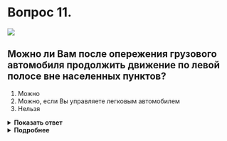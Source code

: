 # Вопрос 11.

![](https://s.drom.ru/i24227/pdd/tickets/2016/1542608410.jpg)

## Можно ли Вам после опережения грузового автомобиля продолжить движение по левой полосе вне населенных пунктов?

1. Можно
2. Можно, если Вы управляете легковым автомобилем
3. Нельзя

<details>
<summary><b>Показать ответ</b></summary>
Правильный ответ: 3
</details>
<details>
<summary><b>Подробнее</b></summary>
По завершении опережения водителю следует перестроиться на ранее занимаемую полосу. В данном случае на правую. Вне населённого пункта водители должны вести транспортные средства по возможности ближе к правому краю проезжей части. У вас такая возможность есть, продолжаете движение только по крайней правой полосе.
(Пункт 9.4 ПДД)
</details>